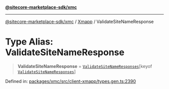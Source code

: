 [**@sitecore-marketplace-sdk/xmc**](../../../../README.md)

***

[@sitecore-marketplace-sdk/xmc](../../../../README.md) / [Xmapp](../README.md) / ValidateSiteNameResponse

# Type Alias: ValidateSiteNameResponse

> **ValidateSiteNameResponse** = [`ValidateSiteNameResponses`](ValidateSiteNameResponses.md)\[keyof [`ValidateSiteNameResponses`](ValidateSiteNameResponses.md)\]

Defined in: [packages/xmc/src/client-xmapp/types.gen.ts:2390](https://github.com/Sitecore/marketplace-sdk/blob/main/packages/xmc/src/client-xmapp/types.gen.ts#L2390)
